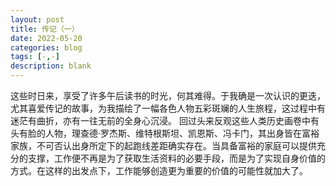 ```yaml
---
layout: post
title: 传记（一）
date: 2022-05-20
categories: blog
tags: [-,-]
description: blank
---
```


这些时日来，享受了许多午后读书的时光，何其难得。于我确是一次认识的更迭，尤其喜爱传记的故事，为我描绘了一幅各色人物五彩斑斓的人生旅程，这过程中有迷茫有曲折，亦有一往无前的全身心沉浸。 
回过头来反观这些人类历史画卷中有头有脸的人物，理查德·罗杰斯、维特根斯坦、凯恩斯、冯卡门，其出身皆在富裕家族，不可否认出身所定下的起跑线差距确实存在。当具备富裕的家庭可以提供充分的支撑，工作便不再是为了获取生活资料的必要手段，而是为了实现自身价值的方式。在这样的出发点下，工作能够创造更为重要的价值的可能性就加大了。
